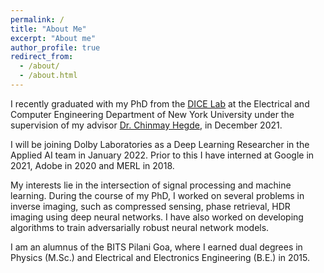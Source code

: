 ```yaml
---
permalink: /
title: "About Me"
excerpt: "About me"
author_profile: true
redirect_from: 
  - /about/
  - /about.html
---
```


<p>I recently graduated with my PhD from the <a target="_blank" href='http://dice.ece.iastate.edu/'>DICE Lab</a> at the Electrical and Computer Engineering Department of New York University under the supervision of my advisor <a target="_blank" href='https://chinmayhegde.github.io/'>Dr. Chinmay Hegde</a>, in December 2021. </p>

<p>I will be joining Dolby Laboratories as a Deep Learning Researcher in the Applied AI team in January 2022. Prior to this I have interned at Google in 2021, Adobe in 2020 and MERL in 2018.</p>

<p> My interests lie in the intersection of signal processing and machine learning. During the course of my PhD, I worked on several problems in inverse imaging, such as compressed sensing, phase retrieval, HDR imaging using deep neural networks. I have also worked on developing algorithms to train adversarially robust neural network models. 

<p> I am an alumnus of the BITS Pilani Goa, where I earned dual degrees in Physics (M.Sc.) and Electrical and Electronics Engineering (B.E.) in 2015.</p>

